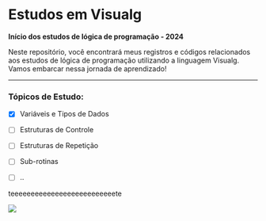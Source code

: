 
# Estudos em Visualg

**Início dos estudos de lógica de programação - 2024**

Neste repositório, você encontrará meus registros e códigos relacionados aos estudos de lógica de programação utilizando a linguagem Visualg. Vamos embarcar nessa jornada de aprendizado!

---

### Tópicos de Estudo:

- [x] Variáveis e Tipos de Dados
- [ ] Estruturas de Controle
- [ ] Estruturas de Repetição
- [ ] Sub-rotinas
- [ ] ..



teeeeeeeeeeeeeeeeeeeeeeeeeete 

<img src="https://th.bing.com/th/id/R.4d2cf03456a2bd2d65e581176f6dd0d7?rik=%2bkf83mBuTde29w&pid=ImgRaw&r=0" />
